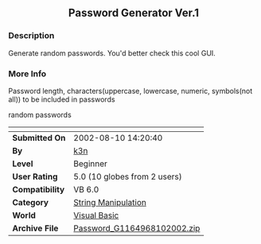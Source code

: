 ﻿<div align="center">

## Password Generator Ver\.1


</div>

### Description

Generate random passwords. You'd better check this cool GUI.
 
### More Info
 
Password length, characters(uppercase, lowercase, numeric, symbols(not all)) to be included in passwords

random passwords


<span>             |<span>
---                |---
**Submitted On**   |2002-08-10 14:20:40
**By**             |[k3n](https://github.com/Planet-Source-Code/PSCIndex/blob/master/ByAuthor/k3n.md)
**Level**          |Beginner
**User Rating**    |5.0 (10 globes from 2 users)
**Compatibility**  |VB 6\.0
**Category**       |[String Manipulation](https://github.com/Planet-Source-Code/PSCIndex/blob/master/ByCategory/string-manipulation__1-5.md)
**World**          |[Visual Basic](https://github.com/Planet-Source-Code/PSCIndex/blob/master/ByWorld/visual-basic.md)
**Archive File**   |[Password\_G1164968102002\.zip](https://github.com/Planet-Source-Code/k3n-password-generator-ver-1__1-37788/archive/master.zip)








